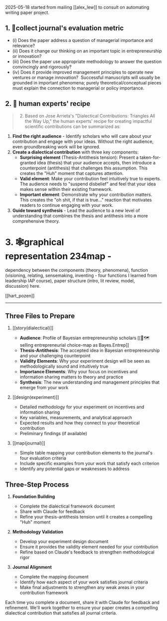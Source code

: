 2025-05-18
started from mailing [[alex_lew]] to consult on automating writing paper project. 

## **1. 📝collect journal's evaluation metric** 
- (i) Does the paper address a question of managerial importance and relevance? 
- (ii) Does it change our thinking on an important topic in entrepreneurship or innovation? 
- (iii) Does the paper use appropriate methodology to answer the question convincingly and rigorously?  
- (iv) Does it provide improved management principles to operate new ventures or manage innovation?  Successful manuscripts will usually be grounded in important phenomena; purely theoretical/conceptual pieces must explain the connection to managerial or policy importance. 
## 2. 🤜 human experts' recipe 
> 2. Based on Jose Arrieta's "Dialectical Contributions: Triangles All the Way Up," the human experts' recipe for creating impactful scientific contributions can be summarized as:

1. **Find the right audience** - Identify scholars who will care about your contribution and engage with your ideas. Without the right audience, even groundbreaking work will be ignored.
2. **Create a dialectical contribution** with three key components:
    - **Surprising element** (Thesis-Antithesis tension): Present a taken-for-granted idea (thesis) that your audience accepts, then introduce a counterpoint (antithesis) that challenges this assumption. This creates the "Huh" moment that captures attention.
    - **Valid element**: Make your contribution feel intuitively true to experts. The audience needs to "suspend disbelief" and feel that your idea makes sense within their existing framework.
    - **Important element**: Demonstrate why your contribution matters. This creates the "oh shit, if that is true..." reaction that motivates readers to continue engaging with your work.
3. **Guide toward synthesis** - Lead the audience to a new level of understanding that combines the thesis and antithesis into a more comprehensive theory.
# 3. 🕸️graphical representation 234map -
dependency between the components (theory, phenomena), function (visioning, relating, sensemaking, inventing - four functions I learned from leadership IAP course), paper structure (intro, lit review, model, discussion) here.

[[hart_pozen]]

----

## Three Files to Prepare

1. [[story(dialectical)]]
    
    - **Audience**: Profile of Bayesian entrepreneurship scholars [[🧭🗺️selling entrepreneurial choice-map as Bayes.Entrep]]
    - **Thesis-Antithesis**: The accepted idea in Bayesian entrepreneurship and your challenging counterpoint
    - **Validity Elements**: Why your experiment design will be seen as methodologically sound and intuitively true
    - **Importance Elements**: Why your focus on incentives and information sharing matters to theory and practice
    - **Synthesis**: The new understanding and management principles that emerge from your work

2. [[design(experiment)]]
    
    - Detailed methodology for your experiment on incentives and information sharing
    - Key variables, measurements, and analytical approach
    - Expected results and how they connect to your theoretical contribution
    - Preliminary findings (if available)

3. [[map(journal)]]
    
    - Simple table mapping your contribution elements to the journal's four evaluation criteria
    - Include specific examples from your work that satisfy each criterion
    - Identify any potential gaps or weaknesses to address

## Three-Step Process

1. **Foundation Building**
    
    - Complete the dialectical framework document
    - Share with Claude for feedback
    - Refine your thesis-antithesis tension until it creates a compelling "Huh" moment
2. **Methodology Validation**
    
    - Develop your experiment design document
    - Ensure it provides the validity element needed for your contribution
    - Refine based on Claude's feedback to strengthen methodological rigor
3. **Journal Alignment**
    
    - Complete the mapping document
    - Identify how each aspect of your work satisfies journal criteria
    - Make final adjustments to strengthen any weak areas in your contribution framework

Each time you complete a document, share it with Claude for feedback and refinement. We'll work together to ensure your paper creates a compelling dialectical contribution that satisfies all journal criteria.